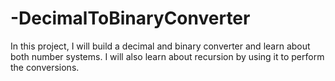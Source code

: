 # -DecimalToBinaryConverter
In this project, I will build a decimal and binary converter and learn about both number systems. I will also learn about recursion by using it to perform the conversions.
